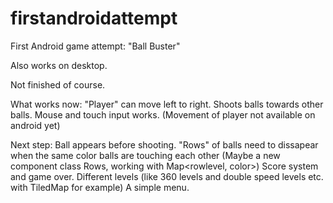 # firstandroidattempt
First Android game attempt: "Ball Buster"

Also works on desktop. 

Not finished of course. 

What works now: 
"Player" can move left to right. Shoots balls towards other balls. 
Mouse and touch input works. (Movement of player not available on android yet)

Next step:
Ball appears before shooting.
"Rows" of balls need to dissapear when the same color balls are touching each other (Maybe a new component class Rows, working with Map<rowlevel, color>)
Score system and game over.
Different levels (like 360 levels and double speed levels etc. with TiledMap for example)
A simple menu.

